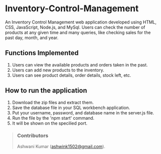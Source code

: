 # Inventory-Control-Management
An Inventory Control Management web application developed using HTML, CSS, JavaScript, Node.js, and MySql. Users can check the number of products at any given time and many queries, like checking sales for the past day, month, and year.

## Functions Implemented
1. Users can view the available products and orders taken in the past.
2. Users can add new products to the inventory.
3. Users can see product details, order details, stock left, etc.

## How to  run the application
1. Download the zip files and extract them.
2. Save the database file in your SQL workbench application.
3. Put your username, password, and database name in the server.js file.
4. Run the file by the 'npm start' command.
5. It will be shown on the specilied port.

> ### Contributors
> Ashwani Kumar (ashwink1502@gmail.com).
